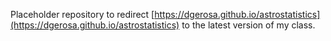 
Placeholder repository to redirect [https://dgerosa.github.io/astrostatistics](https://dgerosa.github.io/astrostatistics) to the latest version of my class.
